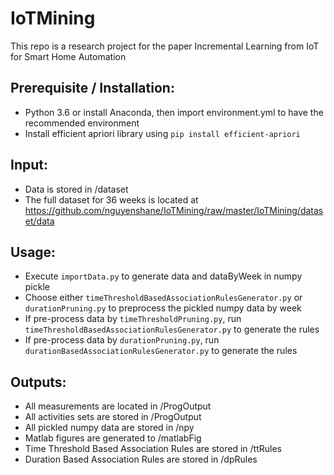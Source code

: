# IoTMining
This repo is a research project for the paper Incremental Learning from IoT for Smart Home Automation

## Prerequisite / Installation:
- Python 3.6 or install Anaconda, then import environment.yml to have the recommended environment
- Install efficient apriori library using `pip install efficient-apriori`

## Input:
- Data is stored in /dataset
- The full dataset for 36 weeks is located at https://github.com/nguyenshane/IoTMining/raw/master/IoTMining/dataset/data

## Usage:
- Execute `importData.py` to generate data and dataByWeek in numpy pickle
- Choose either `timeThresholdBasedAssociationRulesGenerator.py` or `durationPruning.py` to preprocess the pickled numpy data by week
- If pre-process data by `timeThresholdPruning.py`, run `timeThresholdBasedAssociationRulesGenerator.py` to generate the rules
- If pre-process data by `durationPruning.py`, run `durationBasedAssociationRulesGenerator.py` to generate the rules


## Outputs:
- All measurements are located in /ProgOutput
- All activities sets are stored in /ProgOutput
- All pickled numpy data are stored in /npy
- Matlab figures are generated to /matlabFig
- Time Threshold Based Association Rules are stored in /ttRules
- Duration Based Association Rules are stored in /dpRules
